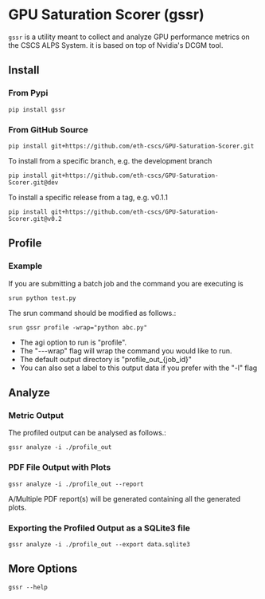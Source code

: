 # GPU Saturation Scorer (gssr)
`gssr` is a utility meant to collect and analyze GPU performance metrics on the CSCS ALPS System. it is based on top of Nvidia's DCGM tool.

## Install
### From Pypi
```
pip install gssr
```

### From GitHub Source
```
pip install git+https://github.com/eth-cscs/GPU-Saturation-Scorer.git
```
To install from a specific branch, e.g. the development branch
```
pip install git+https://github.com/eth-cscs/GPU-Saturation-Scorer.git@dev
```
To install a specific release from a tag, e.g. v0.1.1
```
pip install git+https://github.com/eth-cscs/GPU-Saturation-Scorer.git@v0.2
```

## Profile
### Example
If you are submitting a batch job and the command you are executing is 
```
srun python test.py
```
The srun command should be modified as follows.:
```
srun gssr profile -wrap="python abc.py"
```
* The agi option to run is "profile".
* The "---wrap" flag will wrap the command you would like to run.
* The default output directory is "profile_out_{job_id}"
* You can also set a label to this output data if you prefer with the "-l" flag

## Analyze
### Metric Output
The profiled output can be analysed as follows.:
```
gssr analyze -i ./profile_out
```
### PDF File Output with Plots
```
gssr analyze -i ./profile_out --report
```
A/Multiple PDF report(s) will be generated containing all the generated plots.

### Exporting the Profiled Output as a SQLite3 file
```
gssr analyze -i ./profile_out --export data.sqlite3
```
## More Options
```
gssr --help
```

